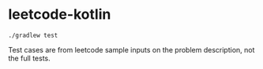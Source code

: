 # leetcode-kotlin

```
./gradlew test
```

Test cases are from leetcode sample inputs on the problem description, not the full tests.